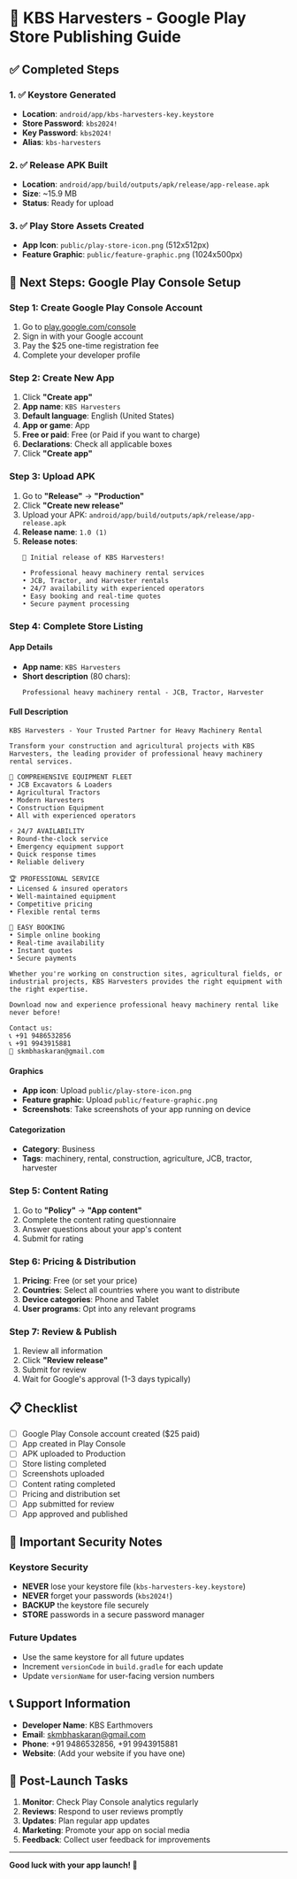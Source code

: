 # 🚀 KBS Harvesters - Google Play Store Publishing Guide

## ✅ Completed Steps

### 1. ✅ Keystore Generated
- **Location**: `android/app/kbs-harvesters-key.keystore`
- **Store Password**: `kbs2024!`
- **Key Password**: `kbs2024!`
- **Alias**: `kbs-harvesters`

### 2. ✅ Release APK Built
- **Location**: `android/app/build/outputs/apk/release/app-release.apk`
- **Size**: ~15.9 MB
- **Status**: Ready for upload

### 3. ✅ Play Store Assets Created
- **App Icon**: `public/play-store-icon.png` (512x512px)
- **Feature Graphic**: `public/feature-graphic.png` (1024x500px)

## 📱 Next Steps: Google Play Console Setup

### Step 1: Create Google Play Console Account
1. Go to [play.google.com/console](https://play.google.com/console)
2. Sign in with your Google account
3. Pay the $25 one-time registration fee
4. Complete your developer profile

### Step 2: Create New App
1. Click **"Create app"**
2. **App name**: `KBS Harvesters`
3. **Default language**: English (United States)
4. **App or game**: App
5. **Free or paid**: Free (or Paid if you want to charge)
6. **Declarations**: Check all applicable boxes
7. Click **"Create app"**

### Step 3: Upload APK
1. Go to **"Release"** → **"Production"**
2. Click **"Create new release"**
3. Upload your APK: `android/app/build/outputs/apk/release/app-release.apk`
4. **Release name**: `1.0 (1)`
5. **Release notes**:
   ```
   🚀 Initial release of KBS Harvesters!
   
   • Professional heavy machinery rental services
   • JCB, Tractor, and Harvester rentals
   • 24/7 availability with experienced operators
   • Easy booking and real-time quotes
   • Secure payment processing
   ```

### Step 4: Complete Store Listing

#### App Details
- **App name**: `KBS Harvesters`
- **Short description** (80 chars):
  ```
  Professional heavy machinery rental - JCB, Tractor, Harvester
  ```

#### Full Description
```
KBS Harvesters - Your Trusted Partner for Heavy Machinery Rental

Transform your construction and agricultural projects with KBS Harvesters, the leading provider of professional heavy machinery rental services.

🚜 COMPREHENSIVE EQUIPMENT FLEET
• JCB Excavators & Loaders
• Agricultural Tractors
• Modern Harvesters
• Construction Equipment
• All with experienced operators

⚡ 24/7 AVAILABILITY
• Round-the-clock service
• Emergency equipment support
• Quick response times
• Reliable delivery

🏆 PROFESSIONAL SERVICE
• Licensed & insured operators
• Well-maintained equipment
• Competitive pricing
• Flexible rental terms

📱 EASY BOOKING
• Simple online booking
• Real-time availability
• Instant quotes
• Secure payments

Whether you're working on construction sites, agricultural fields, or industrial projects, KBS Harvesters provides the right equipment with the right expertise.

Download now and experience professional heavy machinery rental like never before!

Contact us:
📞 +91 9486532856
📞 +91 9943915881
📧 skmbhaskaran@gmail.com
```

#### Graphics
- **App icon**: Upload `public/play-store-icon.png`
- **Feature graphic**: Upload `public/feature-graphic.png`
- **Screenshots**: Take screenshots of your app running on device

#### Categorization
- **Category**: Business
- **Tags**: machinery, rental, construction, agriculture, JCB, tractor, harvester

### Step 5: Content Rating
1. Go to **"Policy"** → **"App content"**
2. Complete the content rating questionnaire
3. Answer questions about your app's content
4. Submit for rating

### Step 6: Pricing & Distribution
1. **Pricing**: Free (or set your price)
2. **Countries**: Select all countries where you want to distribute
3. **Device categories**: Phone and Tablet
4. **User programs**: Opt into any relevant programs

### Step 7: Review & Publish
1. Review all information
2. Click **"Review release"**
3. Submit for review
4. Wait for Google's approval (1-3 days typically)

## 📋 Checklist

- [ ] Google Play Console account created ($25 paid)
- [ ] App created in Play Console
- [ ] APK uploaded to Production
- [ ] Store listing completed
- [ ] Screenshots uploaded
- [ ] Content rating completed
- [ ] Pricing and distribution set
- [ ] App submitted for review
- [ ] App approved and published

## 🔐 Important Security Notes

### Keystore Security
- **NEVER** lose your keystore file (`kbs-harvesters-key.keystore`)
- **NEVER** forget your passwords (`kbs2024!`)
- **BACKUP** the keystore file securely
- **STORE** passwords in a secure password manager

### Future Updates
- Use the same keystore for all future updates
- Increment `versionCode` in `build.gradle` for each update
- Update `versionName` for user-facing version numbers

## 📞 Support Information

- **Developer Name**: KBS Earthmovers
- **Email**: skmbhaskaran@gmail.com
- **Phone**: +91 9486532856, +91 9943915881
- **Website**: (Add your website if you have one)

## 🎯 Post-Launch Tasks

1. **Monitor**: Check Play Console analytics regularly
2. **Reviews**: Respond to user reviews promptly
3. **Updates**: Plan regular app updates
4. **Marketing**: Promote your app on social media
5. **Feedback**: Collect user feedback for improvements

---

**Good luck with your app launch! 🚀**
